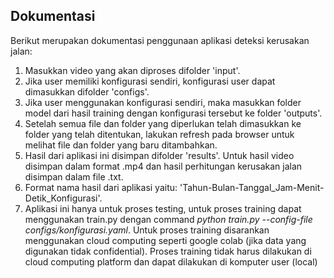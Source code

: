 ## Dokumentasi
Berikut merupakan dokumentasi penggunaan aplikasi deteksi kerusakan jalan:

1. Masukkan video yang akan diproses difolder 'input'.
2. Jika user memiliki konfigurasi sendiri, konfigurasi user dapat dimasukkan difolder 'configs'.
3. Jika user menggunakan konfigurasi sendiri, maka masukkan folder model dari hasil training dengan konfigurasi tersebut ke folder 'outputs'.
4. Setelah semua file dan folder yang diperlukan telah dimasukkan ke folder yang telah ditentukan, lakukan refresh pada browser untuk melihat file dan folder yang baru ditambahkan.
5. Hasil dari aplikasi ini disimpan difolder 'results'. Untuk hasil video disimpan dalam format .mp4 dan hasil perhitungan kerusakan jalan disimpan dalam file .txt.
6. Format nama hasil dari aplikasi yaitu: 'Tahun-Bulan-Tanggal_Jam-Menit-Detik_Konfigurasi'.
7. Aplikasi ini hanya untuk proses testing, untuk proses training dapat menggunakan train.py dengan command *python train.py --config-file configs/konfigurasi.yaml*. Untuk proses training disarankan menggunakan cloud computing seperti google colab (jika data yang digunakan tidak confidential). Proses training tidak harus dilakukan di cloud computing platform dan dapat dilakukan di komputer user (local)
